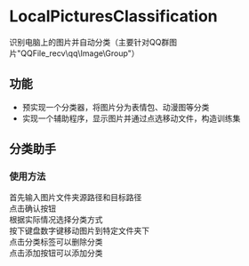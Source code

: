 # LocalPicturesClassification
识别电脑上的图片并自动分类（主要针对QQ群图片"QQFile_recv\qq\Image\Group"）

## 功能
+ 预实现一个分类器，将图片分为表情包、动漫图等分类
+ 实现一个辅助程序，显示图片并通过点选移动文件，构造训练集

## 分类助手
### 使用方法
首先输入图片文件夹源路径和目标路径  
点击确认按钮  
根据实际情况选择分类方式  
按下键盘数字键移动图片到特定文件夹下  
点击分类标签可以删除分类  
点击添加按钮可以添加分类
